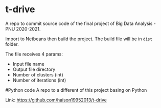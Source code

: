 # t-drive
A repo to commit source code of the final project of Big Data Analysis - PNU 2020-2021. 

Import to Netbeans then build the project. The build file will be in `dist` folder.

The file receives 4 params:

- Input file name
- Output file directory
- Number of clusters (int)
- Number of iterations (int)

#Python code
A repo to a different of this project basing on Python

Link: https://github.com/haison19952013/t-drive
